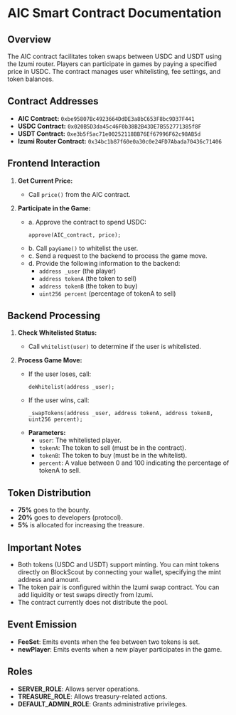 # AIC Smart Contract Documentation

## Overview

The AIC contract facilitates token swaps between USDC and USDT using the Izumi router. Players can participate in games by paying a specified price in USDC. The contract manages user whitelisting, fee settings, and token balances.

## Contract Addresses

- **AIC Contract:** `0xbe95807Bc4923664DdDE3a8bC653F8bc9D37F441`
- **USDC Contract:** `0x020B5D3da45c46F0b38B2B43DE7B552771385f8F`
- **USDT Contract:** `0xe3b5f5ac71e00252118BB76Ef67996F62c98AB5d`
- **Izumi Router Contract:** `0x34bc1b87f60e0a30c0e24FD7Abada70436c71406`

## Frontend Interaction

1. **Get Current Price:**
   - Call `price()` from the AIC contract.

2. **Participate in the Game:**
   - a. Approve the contract to spend USDC:
     ```solidity
     approve(AIC_contract, price);
     ```
   - b. Call `payGame()` to whitelist the user.
   - c. Send a request to the backend to process the game move.
   - d. Provide the following information to the backend:
     - `address _user` (the player)
     - `address tokenA` (the token to sell)
     - `address tokenB` (the token to buy)
     - `uint256 percent` (percentage of tokenA to sell)

## Backend Processing

1. **Check Whitelisted Status:**
   - Call `whitelist(user)` to determine if the user is whitelisted.

2. **Process Game Move:**
   - If the user loses, call:
     ```solidity
     deWhitelist(address _user);
     ```
   - If the user wins, call:
     ```solidity
     _swapTokens(address _user, address tokenA, address tokenB, uint256 percent);
     ```
   - **Parameters:**
     - `user`: The whitelisted player.
     - `tokenA`: The token to sell (must be in the contract).
     - `tokenB`: The token to buy (must be in the whitelist).
     - `percent`: A value between 0 and 100 indicating the percentage of tokenA to sell.

## Token Distribution

- **75%** goes to the bounty.
- **20%** goes to developers (protocol).
- **5%** is allocated for increasing the treasure.

## Important Notes

- Both tokens (USDC and USDT) support minting. You can mint tokens directly on BlockScout by connecting your wallet, specifying the mint address and amount.
- The token pair is configured within the Izumi swap contract. You can add liquidity or test swaps directly from Izumi.
- The contract currently does not distribute the pool.

## Event Emission

- **FeeSet**: Emits events when the fee between two tokens is set.
- **newPlayer**: Emits events when a new player participates in the game.

## Roles

- **SERVER_ROLE**: Allows server operations.
- **TREASURE_ROLE**: Allows treasury-related actions.
- **DEFAULT_ADMIN_ROLE**: Grants administrative privileges.